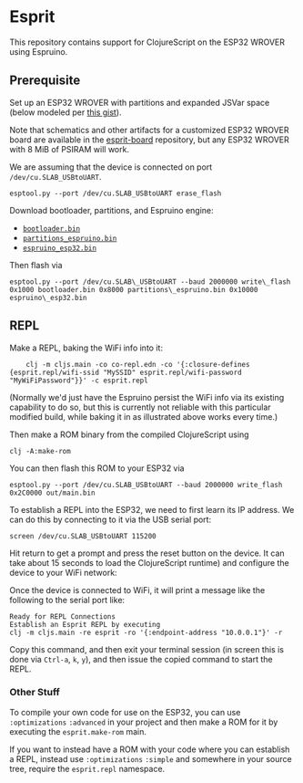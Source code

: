 # Esprit
This repository contains support for ClojureScript on the ESP32 WROVER using Espruino.

## Prerequisite
Set up an ESP32 WROVER with partitions and expanded JSVar space (below modeled per [this gist][1]).

Note that schematics and other artifacts for a customized ESP32 WROVER board are available in the [esprit-board](https://github.com/mfikes/esprit-board) repository, but any ESP32 WROVER with 8 MiB of PSIRAM will work.

We are assuming that the device is connected on port `/dev/cu.SLAB_USBtoUART`.

	esptool.py --port /dev/cu.SLAB_USBtoUART erase_flash

Download bootloader, partitions, and Espruino engine:

- [`bootloader.bin`][2]
- [`partitions_espruino.bin`][3]
- [`espruino_esp32.bin`][4]	

Then flash via

	esptool.py --port /dev/cu.SLAB\_USBtoUART --baud 2000000 write\_flash 0x1000 bootloader.bin 0x8000 partitions\_espruino.bin 0x10000 espruino\_esp32.bin
## REPL

Make a REPL, baking the WiFi info into it:

        clj -m cljs.main -co co-repl.edn -co '{:closure-defines {esprit.repl/wifi-ssid "MySSID" esprit.repl/wifi-password "MyWiFiPassword"}}' -c esprit.repl

(Normally we'd just have the Espruino persist the WiFi info via its existing capability to do so, but this is currently not reliable with this particular modified build, while baking it in as illustrated above works every time.)

Then make a ROM binary from the compiled ClojureScript using

	clj -A:make-rom

You can then flash this ROM to your ESP32 via

	esptool.py --port /dev/cu.SLAB_USBtoUART --baud 2000000 write_flash 0x2C0000 out/main.bin

To establish a REPL into the ESP32, we need to first learn its IP address. We can do this by connecting to it via the USB serial port:

	screen /dev/cu.SLAB_USBtoUART 115200

Hit return to get a prompt and press the reset button on the device. It can take about 15 seconds to load the ClojureScript runtime) and configure the device to your WiFi network:
  
Once the device is connected to WiFi, it will print a message like the following to the serial port like:

	Ready for REPL Connections
	Establish an Esprit REPL by executing
	clj -m cljs.main -re esprit -ro '{:endpoint-address "10.0.0.1"}' -r

Copy this command, and then exit your terminal session (in screen this is done via `Ctrl-a`, `k`, `y`), and then issue the copied command to start the REPL.

### Other Stuff

To compile your own code for use on the ESP32, you can use `:optimizations` `:advanced` in your project and then make a ROM for it by executing the `esprit.make-rom` main.

If you want to instead have a ROM with your code where you can establish a REPL, instead use `:optimizations` `:simple` and somewhere in your source tree, require the `esprit.repl` namespace.

[1]:	https://gist.github.com/mfikes/5ed90e461229161ba9197461af888107
[2]:	http://planck-repl.org/releases/ESP32-REPL-2/bootloader.bin
[3]:	http://planck-repl.org/releases/ESP32-REPL-2/partitions_espruino.bin
[4]:	http://planck-repl.org/releases/ESP32-REPL-2/espruino_esp32.bin
